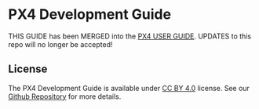 # PX4 Development Guide

THIS GUIDE has been MERGED into the [PX4 USER GUIDE](https://docs.px4.io/master/en/development/development.html). 
UPDATES to this repo will no longer be accepted!

## License

The PX4 Development Guide is available under [CC BY 4.0](https://creativecommons.org/licenses/by/4.0/) license. See our [Github Repository](https://github.com/PX4/Devguide) for more details.
